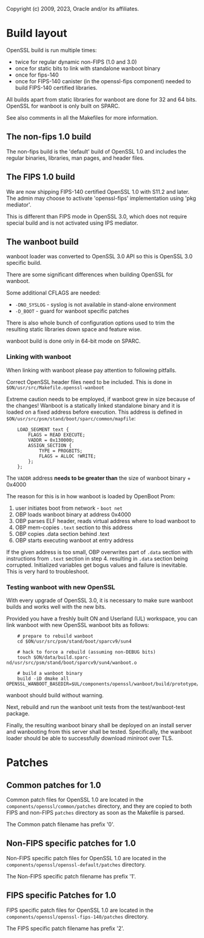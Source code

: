 Copyright (c) 2009, 2023, Oracle and/or its affiliates.

# Build layout

OpenSSL build is run multiple times:
  - twice for regular dynamic non-FIPS (1.0 and 3.0)
  - once for static bits to link with standalone wanboot binary
  - once for fips-140
  - once for FIPS-140 canister (in the openssl-fips component) needed to build FIPS-140 certified libraries.

All builds apart from static libraries for wanboot are done for 32 and 64 bits.
OpenSSL for wanboot is only built on SPARC.

See also comments in all the Makefiles for more information.

## The non-fips 1.0 build

The non-fips build is the 'default' build of OpenSSL 1.0 and includes the regular
binaries, libraries, man pages, and header files.

## The FIPS 1.0 build

We are now shipping FIPS-140 certified OpenSSL 1.0 with S11.2 and later.
The admin may choose to activate 'openssl-fips' implementation using 'pkg mediator'.

This is different than FIPS mode in OpenSSL 3.0, which does not require
special build and is not activated using IPS mediator.

## The wanboot build

wanboot loader was converted to OpenSSL 3.0 API so this is OpenSSL 3.0 specific
build.

There are some significant differences when building OpenSSL for wanboot.

Some additional CFLAGS are needed:
  - `-DNO_SYSLOG` - syslog is not available in stand-alone environment
  - `-D_BOOT` - guard for wanboot specific patches

There is also whole bunch of configuration options used to trim the resulting
static libraries down space and feature wise.

wanboot build is done only in 64-bit mode on SPARC.

### Linking with wanboot

When linking with wanboot please pay attention to following pitfalls.

Correct OpenSSL header files need to be included. This is done in
`$ON/usr/src/Makefile.openssl-wanboot`

Extreme caution needs to be employed, if wanboot grew in size because of the
changes!
Wanboot is a statically linked standalone binary and it is loaded on a fixed
address before execution. This address is defined in
`$ON/usr/src/psm/stand/boot/sparc/common/mapfile`:

```
	LOAD_SEGMENT text {
		FLAGS = READ EXECUTE;
		VADDR = 0x130000;
		ASSIGN_SECTION {
			TYPE = PROGBITS;
			FLAGS = ALLOC !WRITE;
		};
	};
```

The `VADDR` address **needs to be greater than** the size of wanboot binary + 0x4000

The reason for this is in how wanboot is loaded by OpenBoot Prom:
  1. user initiates boot from network - `boot net`
  2. OBP loads wanboot binary at address 0x4000
  3. OBP parses ELF header, reads virtual address where to load wanboot to
  4. OBP mem-copies `.text` section to this address
  5. OBP copies .data section behind .text
  6. OBP starts executing wanboot at entry address

If the given address is too small, OBP overwrites part of `.data` section with
instructions from `.text` section in step 4. resulting in `.data` section being corrupted.
Initialized variables get bogus values and failure is inevitable.
This is very hard to troubleshoot.


### Testing wanboot with new OpenSSL

With every upgrade of OpenSSL 3.0, it is necessary to make sure wanboot builds and
works well with the new bits.

Provided you have a freshly built ON and Userland (UL) workspace, you can link wanboot
with new OpenSSL wanboot bits as follows:

```
    # prepare to rebuild wanboot
    cd $ON/usr/src/psm/stand/boot/sparcv9/sun4

    # hack to force a rebuild (assuming non-DEBUG bits)
    touch $ON/data/build.sparc-nd/usr/src/psm/stand/boot/sparcv9/sun4/wanboot.o

    # build a wanboot binary
    build -iD dmake all OPENSSL_WANBOOT_BASEDIR=$UL/components/openssl/wanboot/build/prototype/sparc/usr/openssl/3/wanboot
```

wanboot should build without warning.

Next, rebuild and run the wanboot unit tests from the test/wanboot-test package.

Finally, the resulting wanboot binary shall be deployed on an install server and
wanbooting from this server shall be tested. Specifically, the wanboot loader
should be able to successfully download miniroot over TLS.

# Patches

## Common patches for 1.0

Common patch files for OpenSSL 1.0 are located in the `components/openssl/common/patches`
directory, and they are copied to both FIPS and non-FIPS `patches` directory
as soon as the Makefile is parsed.

The Common patch filename has prefix '0'.

## Non-FIPS specific patches for 1.0

Non-FIPS specific patch files for OpenSSL 1.0 are located in the
`components/openssl/openssl-default/patches` directory.

The Non-FIPS specific patch filename has prefix '1'.

## FIPS specific Patches for 1.0

FIPS specific patch files for OpenSSL 1.0 are located in the
`components/openssl/openssl-fips-140/patches` directory.

The FIPS specific patch filename has prefix '2'.
